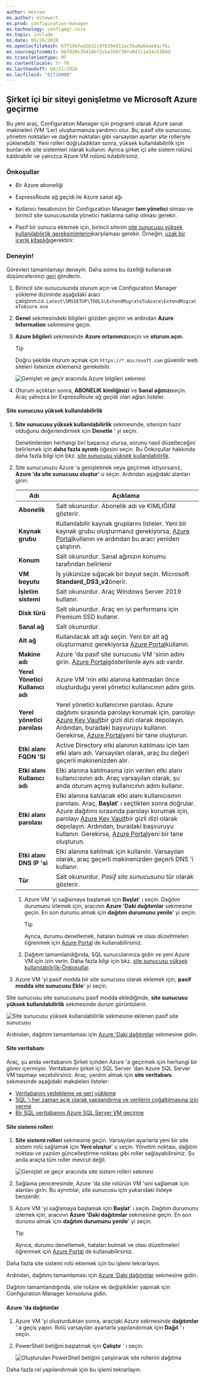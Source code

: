 ```yaml
---
author: mestew
ms.author: mstewart
ms.prod: configuration-manager
ms.technology: configmgr-core
ms.topic: include
ms.date: 09/26/2019
ms.openlocfilehash: 67f1dbfad2b32c97639e811ac59a8a6eae81cf6c
ms.sourcegitcommit: bbf820c35414bf2cba356f30fe047c1a34c5384d
ms.translationtype: MT
ms.contentlocale: tr-TR
ms.lasthandoff: 04/21/2020
ms.locfileid: "81716008"
---
```

## <a name="extend-and-migrate-an-on-premises-site-to-microsoft-azure"></a><a name="bkmk_Azure-migration"></a>Şirket içi bir siteyi genişletme ve Microsoft Azure geçirme

<!--3556022-->

Bu yeni araç, Configuration Manager için programlı olarak Azure sanal makineleri (VM 'Ler) oluşturmanıza yardımcı olur. Bu, pasif site sunucusu, yönetim noktaları ve dağıtım noktaları gibi varsayılan ayarlar site rolleriyle yüklenebilir. Yeni rolleri doğruladıktan sonra, yüksek kullanılabilirlik için bunları ek site sistemleri olarak kullanın. Ayrıca şirket içi site sistem rolünü kaldırabilir ve yalnızca Azure VM rolünü tutabilirsiniz.

### <a name="prerequisites"></a>Önkoşullar

- Bir Azure aboneliği

- ExpressRoute ağ geçidi ile Azure sanal ağı

<!-- - A standalone primary site. A hierarchy with a central administration site isn't currently supported. can comment this out because TP only supports a standalone primary!-->

- Kullanıcı hesabınızın bir Configuration Manager **tam yönetici** olması ve birincil site sunucusunda yönetici haklarına sahip olması gerekir.

- Pasif bir sunucu eklemek için, birincil sitenin [site sunucusu yüksek kullanılabilirlik gereksinimlerini](../../../../servers/deploy/configure/site-server-high-availability.md#prerequisites)karşılaması gerekir. Örneğin, [uzak bir içerik kitaplığı](../../../../plan-design/hierarchy/the-content-library.md#bkmk_remote)gerektirir.

### <a name="try-it-out"></a>Deneyin!

Görevleri tamamlamayı deneyin. Daha sonra bu özelliği kullanarak düşüncelerinizi [geri](../../../../understand/find-help.md#product-feedback) gönderin.

1. Birincil site sunucusunda oturum açın ve Configuration Manager yükleme dizininde aşağıdaki aracı çalıştırın:`Cd.Latest\SMSSETUP\TOOLS\ExtendMigrateToAzure\ExtendMigrateToAzure.exe`

1. **Genel** sekmesindeki bilgileri gözden geçirin ve ardından **Azure Information** sekmesine geçin.

1. **Azure bilgileri** sekmesinde **Azure ortamınızı**seçin ve **oturum açın**.
  
    > [!TIP]
    > Doğru şekilde oturum açmak için `https://*.microsoft.com` güvenilir web siteleri listenize eklemeniz gerekebilir.

    ![Genişlet ve geçir aracında Azure bilgileri sekmesi](../../media/3556022-azure-information-tab.png)

1. Oturum açtıktan sonra, **ABONELIK kimliğinizi** ve **Sanal ağınızı**seçin. Araç yalnızca bir ExpressRoute ağ geçidi olan ağları listeler.

#### <a name="site-server-high-availability"></a>Site sunucusu yüksek kullanılabilirlik

1. **Site sunucusu yüksek kullanılabilirlik** sekmesinde, sitenizin hazır olduğunu değerlendirmek için **Denetle** ' yi seçin.

    Denetimlerden herhangi biri başarısız olursa, sorunu nasıl düzelteceğini belirlemek için **daha fazla ayrıntı** öğesini seçin. Bu Önkoşullar hakkında daha fazla bilgi için bkz. [site sunucusu yüksek kullanılabilirlik](../../../../servers/deploy/configure/site-server-high-availability.md#prerequisites).

2. Site sunucunuzu Azure 'a genişletmek veya geçirmek istiyorsanız, **Azure 'da site sunucusu oluştur**' u seçin. Ardından aşağıdaki alanları girin:

    |Adı|Açıklama|
    |---|---|
    |**Abonelik**|Salt okunurdur. Abonelik adı ve KIMLIĞINI gösterir.|
    |**Kaynak grubu**| Kullanılabilir kaynak gruplarını listeler. Yeni bir kaynak grubu oluşturmanız gerekiyorsa, [Azure Portal](https://portal.azure.com)kullanın ve ardından bu aracı yeniden çalıştırın.|
    |**Konum**| Salt okunurdur. Sanal ağınızın konumu tarafından belirlenir|
    |**VM boyutu**|İş yükünüze sığacak bir boyut seçin. Microsoft **Standard_DS3_v2**önerir.|
    |**İşletim sistemi**|Salt okunurdur. Araç Windows Server 2019 kullanır.|
    |**Disk türü**|Salt okunurdur. Araç en iyi performans için Premium SSD kullanır.|
    |**Sanal ağ**|Salt okunurdur.|
    |**Alt ağ**|Kullanılacak alt ağı seçin. Yeni bir alt ağ oluşturmanız gerekiyorsa [Azure Portal](https://portal.azure.com)kullanın.|
    |**Makine adı**|Azure 'da pasif site sunucusu VM 'sinin adını girin. [Azure Portal](https://portal.azure.com)gösterilenle aynı adı vardır.|
    |**Yerel Yönetici Kullanıcı adı**|Azure VM 'nin etki alanına katılmadan önce oluşturduğu yerel yönetici kullanıcının adını girin.|
    |**Yerel yönetici parolası**|Yerel yönetici kullanıcının parolası. Azure dağıtımı sırasında parolayı korumak için, parolayı [Azure Key Vault](https://docs.microsoft.com/azure/key-vault/key-vault-overview)bir gizli dizi olarak depolayın. Ardından, buradaki başvuruyu kullanın. Gerekirse, [Azure Portal](https://portal.azure.com)yeni bir tane oluşturun.|
    |**Etki alanı FQDN 'SI**|Active Directory etki alanının katılması için tam etki alanı adı. Varsayılan olarak, araç bu değeri geçerli makinenizden alır.|
    |**Etki alanı Kullanıcı adı**|Etki alanına katılmasına izin verilen etki alanı kullanıcısının adı. Araç varsayılan olarak, şu anda oturum açmış kullanıcının adını kullanır.|
    |**Etki alanı parolası**|Etki alanına katılacak etki alanı kullanıcısının parolası. Araç, **Başlat**' ı seçtikten sonra doğrular. Azure dağıtımı sırasında parolayı korumak için, parolayı [Azure Key Vault](https://docs.microsoft.com/azure/key-vault/key-vault-overview)bir gizli dizi olarak depolayın. Ardından, buradaki başvuruyu kullanın. Gerekirse, [Azure Portal](https://portal.azure.com)yeni bir tane oluşturun.|
    |**Etki alanı DNS IP 'si**|Etki alanına katılmak için kullanılır. Varsayılan olarak, araç geçerli makinenizden geçerli DNS 'i kullanır.|
    |**Tür**|Salt okunurdur. *Pasif site sunucusunu* tür olarak gösterir.|

    1. Azure VM 'yi sağlamaya başlamak için **Başlat**' ı seçin. Dağıtım durumunu izlemek için, aracının **Azure 'Daki dağıtımlar** sekmesine geçin. En son durumu almak için **dağıtım durumunu yenile**' yi seçin.

        > [!TIP]
        > Ayrıca, durumu denetlemek, hataları bulmak ve olası düzeltmeleri öğrenmek için [Azure Portal](https://portal.azure.com) de kullanabilirsiniz.

    1. Dağıtım tamamlandığında, SQL sunucularınıza gidin ve yeni Azure VM için izin verin. Daha fazla bilgi için bkz. [site sunucusu yüksek kullanılabilirlik-Önkoşullar](../../../../servers/deploy/configure/site-server-high-availability.md#prerequisites).

3. Azure VM 'yi pasif modda bir site sunucusu olarak eklemek için, **pasif modda site sunucusu Ekle**' yi seçin.

Site sunucusu site sunucusunu pasif modda eklediğinde, **site sunucusu yüksek kullanılabilirlik** sekmesinde durum görüntülenir.

![Site sunucusu yüksek kullanılabilirlik sekmesine eklenen pasif site sunucusu](../../media/3556022-site-server-passive-mode.png)

Ardından, dağıtımı tamamlaması için [Azure 'Daki dağıtımlar](#bkmk_deploy-azure) sekmesine gidin.

#### <a name="site-database"></a>Site veritabanı

Araç, şu anda veritabanını Şirket içinden Azure 'a geçirmek için herhangi bir görev içermiyor. Veritabanını şirket içi SQL Server 'dan Azure SQL Server VM taşımayı seçebilirsiniz. Araç, yardım almak için **site veritabanı** sekmesinde aşağıdaki makaleleri listeler:

- [Veritabanını yedekleme ve geri yükleme](../../../../servers/manage/backup-and-recovery.md)
- [SQL 'ı her zaman açık olarak yapılandırma ve verilerin çoğaltılmasına izin verme](../../../../servers/deploy/configure/sql-server-alwayson-for-a-highly-available-site-database.md#changes-for-site-backup)
- [Bir SQL veritabanını Azure SQL Server VM geçirme](/azure/virtual-machines/windows/sql/virtual-machines-windows-migrate-sql)

#### <a name="site-system-roles"></a>Site sistemi rolleri

1. **Site sistemi rolleri** sekmesine geçin. Varsayılan ayarlarla yeni bir site sistem rolü sağlamak için **Yeni oluştur**' u seçin. Yönetim noktası, dağıtım noktası ve yazılım güncelleştirme noktası gibi roller sağlayabilirsiniz. Şu anda araçta tüm roller mevcut değil.

    ![Genişlet ve geçir aracında site sistem rolleri sekmesi](../../media/3556022-site-system-roles-tab.png)

1. Sağlama penceresinde, Azure 'da site rolünün VM 'sini sağlamak için alanları girin. Bu ayrıntılar, site sunucusu için yukarıdaki listeye benzerdir.

1. Azure VM 'yi sağlamaya başlamak için **Başlat**' ı seçin. Dağıtım durumunu izlemek için, aracının **Azure 'Daki dağıtımlar** sekmesine geçin. En son durumu almak için **dağıtım durumunu yenile**' yi seçin.

    > [!TIP]
    > Ayrıca, durumu denetlemek, hataları bulmak ve olası düzeltmeleri öğrenmek için [Azure Portal](https://portal.azure.com) de kullanabilirsiniz.

Daha fazla site sistemi rolü eklemek için bu işlemi tekrarlayın.

Ardından, dağıtımı tamamlaması için [Azure 'Daki dağıtımlar](#bkmk_deploy-azure) sekmesine gidin.

Dağıtım tamamlandığında, site rolüne ek değişiklikler yapmak için Configuration Manager konsoluna gidin.

#### <a name="deployments-in-azure"></a><a name="bkmk_deploy-azure"></a>Azure 'da dağıtımlar

1. Azure VM 'yi oluşturduktan sonra, araçtaki Azure sekmesinde **dağıtımlar** ' a geçiş yapın. Rolü varsayılan ayarlarla yapılandırmak için **Dağıt** ' ı seçin.

1. PowerShell betiğini başlatmak için **Çalıştır** ' ı seçin.

    ![Oluşturulan PowerShell betiğini çalıştırarak site rollerini dağıtma](../../media/3556022-run-powershell-script-deployment.png)

Daha fazla rol yapılandırmak için bu işlemi tekrarlayın.
